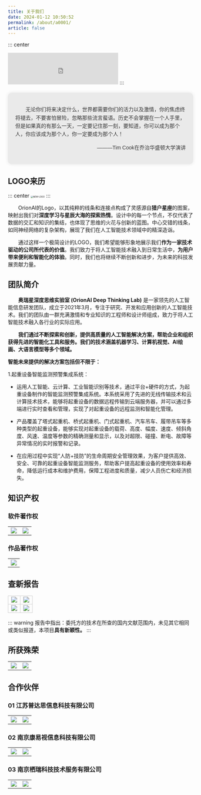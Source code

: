```yaml
---
title: 关于我们
date: 2024-01-12 10:50:52
permalink: /about/a0001/
article: false
---
```

::: center
<iframe frameborder="no" border="0" marginwidth="0" marginheight="0" width=300 height=86 src="https://music.163.com/outchain/player?type=2&id=2084473227&auto=1&height=66"></iframe>
:::

<div class="opening-remark-about">
  <p>&emsp;&emsp;无论你们将来决定什么，世界都需要你们的活力以及激情，你的焦虑终将褪去，不要害怕冒险，忽略那些流言蜚语。历史不会掌握在一个人手里，但是如果真的有那么一天，一定要记住那一刻，要知道，你可以成为那个人，你应该成为那个人，你一定要成为那个人！</p>
  <p>———Tim Cook在乔治华盛顿大学演讲</p>
</div>

<style>
.opening-remark-about {
  background-color: #EAEAEA; /* 设置底色 */
  font-family: 'Arial', sans-serif; /* 设置字体 */
  font-size: 1em; /* 文字大小 */
  line-height: 1.6; /* 行高 */
  text-align: left; /* 左对齐文本 */
  padding: 20px; /* 内边距 */
  margin: 20px auto; /* 外边距 */
  max-width: 100%; /* 最大宽度 */
  border-radius: 10px; /* 圆角 */
  box-shadow: 0px 0px 10px rgba(0, 0, 0, 0.1); /* 阴影 */
  color: #333; /* 文字颜色 */
}

.opening-remark-about p:nth-of-type(2) {
  text-align: right; /* 第二个p标签右对齐 */
}
</style>

## LOGO来历

::: center
<img src="https://typora-img-1301299232.cos.ap-shanghai.myqcloud.com/img2/202402250201783.png" alt="NEW-LOGO" class="no-zoom" style="zoom: 40%;"/>
:::

&emsp;&emsp;OrionAI的Logo，以其纯粹的线条和连接点构成了灵感源自**猎户星座**的图案，映射出我们对**深度学习与星辰大海的探索热情**。设计中的每一个节点，不仅代表了数据的交汇和知识的集结，也体现了思维的火花与创新的蓝图。中心交错的线条，如同神经网络的复杂架构，展现了我们在人工智能技术领域中的精深造诣。

&emsp;&emsp;通过这样一个极简设计的LOGO，我们希望能够形象地展示我们**作为一家技术驱动的公司所代表的价值**。我们致力于将人工智能技术融入到日常生活中，**为用户带来便利和智能化的体验**。同时，我们也将继续不断创新和进步，为未来的科技发展贡献力量。



## 团队简介

&emsp;&emsp;**奥瑞星深度思维实验室 (OrionAI Deep Thinking Lab)** 是一家领先的人工智能信息研发团队，成立于2021年3月，专注于研究、开发和应用创新的人工智能技术。我们的团队由一群充满激情和专业知识的工程师和设计师组成，致力于将人工智能技术融入各行业的实际应用。

&emsp;&emsp;**我们通过不断探索和创新，提供高质量的人工智能解决方案，帮助企业和组织获得先进的智能化工具和服务。我们的技术涵盖机器学习、计算机视觉、AI绘画、大语言模型等多个领域。**



**智能未来提供的解决方案包括但不限于：**

1.起重设备智能监测预警集成系统：

- 运用人工智能、云计算、工业智能识别等技术，通过平台+硬件的方式，为起重设备制作的智能监测预警集成系统。本系统采用了先进的无线传输技术和云计算技术技术，能够将起重设备的数据远程传输到云端服务器，并可以通过多端进行实时查看和管理，实现了对起重设备的远程监测和智能化管理。

- 产品覆盖了塔式起重机、桥式起重机、门式起重机、汽车吊车、履带吊车等多种类型的起重设备，能够实现对起重设备的载荷、高度、幅度、速度、倾斜角度、风速、温度等参数的精确测量和显示，以及对超限、碰撞、断电、故障等异常情况的实时报警和记录。

- 在应用过程中实现“人防+技防”的生命周期安全管理效果，为客户提供高效、安全、可靠的起重设备智能监测服务，帮助客户提高起重设备的使用效率和寿命，降低运行成本和维护费用，保障工程进度和质量，减少人员伤亡和经济损失。

## 知识产权

### 软件著作权

<table>
    <tr>
        <td>
            <img src="https://typora-img-1301299232.cos.ap-shanghai.myqcloud.com/img/202307272054086.png" class="no-zoom" style="max-width: 100%; height: auto;">
        </td>
        <td>
            <img src="https://typora-img-1301299232.cos.ap-shanghai.myqcloud.com/img/202307272054904.jpg" class="no-zoom" style="max-width: 100%; height: auto;">
        </td>
    </tr>
</table>


### 作品著作权

<table>
    <tr>
        <td>
            <img src="https://typora-img-1301299232.cos.ap-shanghai.myqcloud.com/img/202307272101735.png" class="no-zoom" style="max-width: 100%; height: auto;">
        </td>
    </tr>
</table>

## 查新报告

<table style="border-collapse: collapse; width: 100%;" align="center">
    <tr>
        <td style="border: 1px solid #ccc; width: 50%; text-align: center;">
            <img src="https://typora-img-1301299232.cos.ap-shanghai.myqcloud.com/img/202307272055243.png"
                class="no-zoom" style="max-width: 100%; height: auto;">
        </td>
        <td style="border: 1px solid #ccc; width: 50%; text-align: center;">
            <img src="https://typora-img-1301299232.cos.ap-shanghai.myqcloud.com/img/202307272055979.png"
                class="no-zoom" style="max-width: 100%; height: auto;">
        </td>
    </tr>
    <tr>
        <td style="border: 1px solid #ccc; width: 50%; text-align: center;">
            <img src="https://typora-img-1301299232.cos.ap-shanghai.myqcloud.com/img/202307272056338.png"
                class="no-zoom" style="max-width: 100%; height: auto;">
        </td>
        <td style="border: 1px solid #ccc; width: 50%; text-align: center;">
            <img src="https://typora-img-1301299232.cos.ap-shanghai.myqcloud.com/img/202307272056418.png"
                class="no-zoom" style="max-width: 100%; height: auto;">
        </td>
    </tr>
</table>

::: warning
报告中指出：委托方的技术在所查的国内文献范围内，未见其它相同或类似报道，本项目**具有新颖性。**
:::


## 所获殊荣

<table>
    <tr>
        <td>
            <img src="https://typora-img-1301299232.cos.ap-shanghai.myqcloud.com/img/202307272057428.png" class="no-zoom" style="max-width: 100%; height: auto;">
        </td>
        <td>
            <img src="https://typora-img-1301299232.cos.ap-shanghai.myqcloud.com/img/202307272057208.jpeg" class="no-zoom" style="max-width: 100%; height: auto;">
        </td>
    </tr>
</table>

## 合作伙伴

### 01 江苏普达思信息科技有限公司

<table>
    <tr>
        <td>
            <img src="https://typora-img-1301299232.cos.ap-shanghai.myqcloud.com/img/202307272059229.PNG" class="no-zoom" style="max-width: 100%; height: auto;">
        </td>
        <td>
            <img src="https://typora-img-1301299232.cos.ap-shanghai.myqcloud.com/img/202307272059025.PNG" class="no-zoom" style="max-width: 100%; height: auto;">
        </td>
    </tr>
</table>

### 02 南京康易视信息科技有限公司

<table>
    <tr>
        <td>
            <img src="https://typora-img-1301299232.cos.ap-shanghai.myqcloud.com/img/202307272100320.PNG" class="no-zoom" style="max-width: 100%; height: auto;">
        </td>
        <td>
            <img src="https://typora-img-1301299232.cos.ap-shanghai.myqcloud.com/img/202307272100157.PNG" class="no-zoom" style="max-width: 100%; height: auto;">
        </td>
    </tr>
</table>

### 03 南京栖瑞科技技术服务有限公司

<table>
    <tr>
        <td>
            <img src="https://typora-img-1301299232.cos.ap-shanghai.myqcloud.com/img/202307272100072.PNG" class="no-zoom" style="max-width: 100%; height: auto;">
        </td>
        <td>
            <img src="https://typora-img-1301299232.cos.ap-shanghai.myqcloud.com/img/202307272100970.PNG" class="no-zoom" style="max-width: 100%; height: auto;">
        </td>
    </tr>
</table>